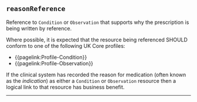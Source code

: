 ## `reasonReference`

Reference to `Condition` or `Observation` that supports why the prescription is being written by reference. 

Where possible, it is expected that the resource being referenced SHOULD conform to one of the following UK Core profiles:
- {{pagelink:Profile-Condition}}
- {{pagelink:Profile-Observation}}

If the clinical system has recorded the reason for medication (often known as the *indication*) as either a `Condition` or `Observation` resource then a logical link to that resource has business benefit.

---
